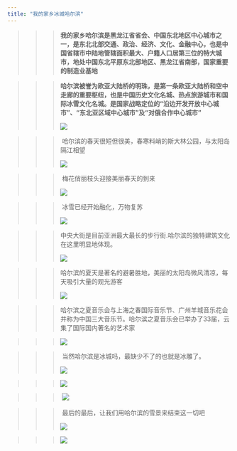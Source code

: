 ```yaml
---
title: "我的家乡冰城哈尔滨"
---
```


> >>    **我的家乡哈尔滨是黑龙江省省会、中国东北地区中心城市之一，是东北北部交通、政治、经济、文化、金融中心，也是中国省辖市中陆地管辖面积最大、户籍人口居第三位的特大城市，地处中国东北平原东北部地区、黑龙江省南部，国家重要的制造业基地**

>> >   **哈尔滨被誉为欧亚大陆桥的明珠，是第一条欧亚大陆桥和空中走廊的重要枢纽，也是中国历史文化名城、热点旅游城市和国际冰雪文化名城。是国家战略定位的“沿边开发开放中心城市”、“东北亚区域中心城市”及“对俄合作中心城市”**
>> >
>> >![](https://i.loli.net/2021/10/22/R2wrOeP73KgXiZQ.jpg)

> > > ​       哈尔滨的春天很短但很美，春寒料峭的斯大林公园，与太阳岛隔江相望
> > >
> > > ![](https://i.loli.net/2021/10/22/YxqBsTphyWmGCPR.png)

> > > ​        梅花俏丽枝头迎接美丽春天的到来
> > >
> > > ![](https://i.loli.net/2021/10/23/tMyaAoE8eBRrf3T.jpg)

> > > ​               冰雪已经开始融化，万物复苏
> > >
> > > ![](https://i.loli.net/2021/10/22/j6nUCIRiZVWLJQF.jpg)

> > > ​              中央大街是目前亚洲最大最长的步行街.哈尔滨的独特建筑文化在这里明显地体现。
> > >
> > > ![](https://i.loli.net/2021/10/22/Xr9DaOvcYoSFhkK.jpg)

> > > ​            哈尔滨的夏天是著名的避暑胜地，美丽的太阳岛微风清凉，每天吸引大量的观光游客
> > >
> > > ![](https://i.loli.net/2021/10/22/FyJWoEnvVKfqOha.jpg)

> > > ​      哈尔滨之夏音乐会与上海之春国际音乐节、广州羊城音乐花会并称为中国三大音乐节。哈尔滨之夏音乐会已举办了33届，云集了国际国内著名的艺术家

> > >  ![](https://i.loli.net/2021/10/23/rqFkHuwfxgpe4DG.jpg)

> > > ​         当然哈尔滨是冰城吗，最缺少不了的也就是冰雕了。
> > >
> > > ![](https://i.loli.net/2021/10/22/1Oag3m25pqeKHIW.jpg)

> > >   ![](https://i.loli.net/2021/10/23/F4gZs3LIiCnbfO7.jpg)

> > > ​     ![](https://i.loli.net/2021/10/22/7yFCaQN4vVc1Uxg.jpg)

> > > ​        最后的最后，让我们用哈尔滨的雪景来结束这一切吧
> > >
> > > ![](https://i.loli.net/2021/10/22/Sqbv1sQjRnHmryT.jpg)

> > >    ![](https://i.loli.net/2021/10/22/Eo4nTbUgy5f1ZXY.jpg)
> > >
> > >    
